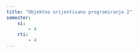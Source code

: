 ```yaml
---
title: "Objektno orijentisano programiranje 2"
semester:
    si:
        - 4
    rti:
        - 4
---
```

